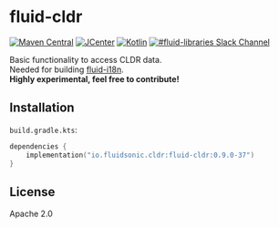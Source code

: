 fluid-cldr
==========

[![Maven Central](https://img.shields.io/maven-central/v/io.fluidsonic.cldr/fluid-cldr?label=Maven%20Central)](https://search.maven.org/artifact/io.fluidsonic.cldr/fluid-cldr)
[![JCenter](https://img.shields.io/bintray/v/fluidsonic/kotlin/cldr?label=JCenter)](https://bintray.com/fluidsonic/kotlin/cldr)
[![Kotlin](https://img.shields.io/badge/Kotlin-1.4.0%20(JVM%20JDK%208)-blue.svg)](https://github.com/JetBrains/kotlin/releases/v1.4.0)
[![#fluid-libraries Slack Channel](https://img.shields.io/badge/slack-%23fluid--libraries-543951.svg?label=Slack)](https://kotlinlang.slack.com/messages/C7UDFSVT2/)

Basic functionality to access CLDR data.  
Needed for building [fluid-i18n](http://github.com/fluidsonic/fluid-i18n).  
**Highly experimental, feel free to contribute!**



Installation
------------

`build.gradle.kts`:
```kotlin
dependencies {
    implementation("io.fluidsonic.cldr:fluid-cldr:0.9.0-37")
}
```


License
-------

Apache 2.0
